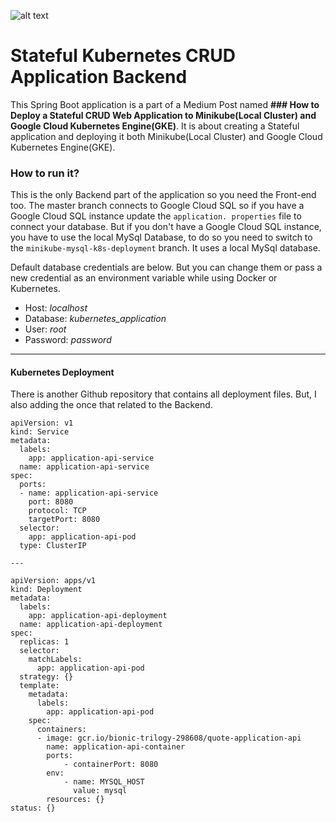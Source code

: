 
![alt text](https://cdn-images-1.medium.com/max/1200/1*1BF_eIkV6wkuqsziZ_hf7Q.png)

# Stateful Kubernetes CRUD Application Backend


This Spring Boot application is a part of a Medium Post named  **### How to Deploy a Stateful CRUD Web Application to Minikube(Local Cluster) and Google Cloud Kubernetes Engine(GKE)**. It is about creating a Stateful application and deploying it both Minikube(Local Cluster) and Google Cloud Kubernetes Engine(GKE).

### How to run it?
This is the only Backend part of the application so you need the Front-end too. The master branch connects to Google Cloud SQL so if you have a Google Cloud SQL instance update the `application. properties` file to connect your database. But if you don't have a Google Cloud SQL instance, you have to use the local MySql Database, to do so you need to switch to the `minikube-mysql-k8s-deployment` branch. It uses a local MySql database.

Default database credentials are below. But you can change them or pass a new credential as an environment variable while using Docker or Kubernetes.
- Host: *localhost*
- Database: *kubernetes_application*
- User: *root*
- Password: *password*
---
#### Kubernetes Deployment
There is another Github repository that contains all deployment files. But, I also adding the once that related to the Backend.
```YML
apiVersion: v1  
kind: Service  
metadata:  
  labels:  
    app: application-api-service  
  name: application-api-service  
spec:  
  ports:  
  - name: application-api-service  
    port: 8080  
    protocol: TCP  
    targetPort: 8080  
  selector:  
    app: application-api-pod  
  type: ClusterIP  
  
---  
  
apiVersion: apps/v1
kind: Deployment
metadata:
  labels:
    app: application-api-deployment
  name: application-api-deployment
spec:
  replicas: 1
  selector:
    matchLabels:
      app: application-api-pod
  strategy: {}
  template:
    metadata:
      labels:
        app: application-api-pod
    spec:
      containers:
      - image: gcr.io/bionic-trilogy-298608/quote-application-api
        name: application-api-container
        ports:
            - containerPort: 8080
        env:
            - name: MYSQL_HOST
              value: mysql
        resources: {}
status: {}
 
```
